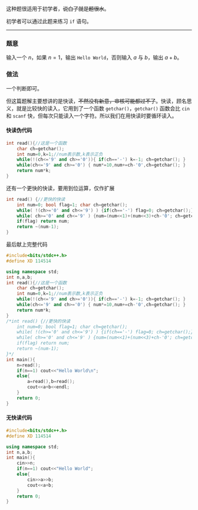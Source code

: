 这种题很适用于初学者，~~说白了就是题很水~~。

初学者可以通过此题来练习 ```if``` 语句。

------------

### 题意

输入一个 $n$，如果 $n=1$，输出 ```Hello World```，否则输入 $a$ 与 $b$，输出 $a+b$。

### 做法

一个判断即可。

但这篇题解主要想讲的是快读，~~不然没有新意，审核可能都过不了~~。快读，顾名思义，就是比较快的读入，它用到了一个函数 ```getchar()```，```getchar()``` 函数会比 ```cin``` 和 ```scanf``` 快，但每次只能读入一个字符。所以我们在用快读时要循环读入。

#### 快读伪代码

```cpp
int read(){//这是一个函数
	char ch=getchar();
	int num=0,k=1;//num表示数,k表示正负
	while(!(ch<='9' and ch>='0')){ if(ch=='-') k=-1; ch=getchar(); }
	while(ch<='9' and ch>='0') { num*=10,num+=ch-'0',ch=getchar(); }
	return num*k;
}
```

还有一个更快的快读，要用到位运算，仅作扩展

```cpp
int read() {//更快的快读 
    int num=0; bool flag=1; char ch=getchar();
    while( !(ch>='0' and ch<='9') ) {if(ch=='-') flag=0; ch=getchar();}
    while( ch>='0' and ch<='9' ) {num=(num<<1)+(num<<3)+ch-'0'; ch=getchar();}
    if(flag) return num;
    return ~(num-1);
}
```

最后献上完整代码


```cpp
#include<bits/stdc++.h>
#define XD 114514

using namespace std;
int n,a,b;
int read(){//这是一个函数
	char ch=getchar();
	int num=0,k=1;//num表示数,k表示正负
	while(!(ch<='9' and ch>='0')){ if(ch=='-') k=-1; ch=getchar(); }
	while(ch<='9' and ch>='0') { num*=10,num+=ch-'0',ch=getchar(); }
	return num*k;
}
/*int read() {//更快的快读 
    int num=0; bool flag=1; char ch=getchar();
    while( !(ch>='0' and ch<='9') ) {if(ch=='-') flag=0; ch=getchar();}
    while( ch>='0' and ch<='9' ) {num=(num<<1)+(num<<3)+ch-'0'; ch=getchar();}
    if(flag) return num;
    return ~(num-1);
}*/
int main(){
	n=read();
	if(n==1) cout<<"Hello World\n";
	else{
		a=read(),b=read();
		cout<<a+b<<endl;
	}
	return 0;
}

```

#### 无快读代码

```cpp
#include<bits/stdc++.h>
#define XD 114514

using namespace std;
int n,a,b;
int main(){
	cin>>n;
	if(n==1) cout<<"Hello World";
	else{
		cin>>a>>b;
		cout<<a+b;
	}
	return 0;
}
```
